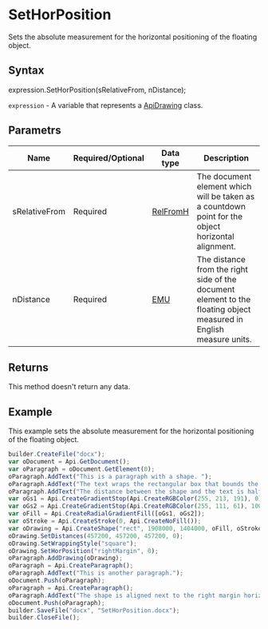# SetHorPosition

Sets the absolute measurement for the horizontal positioning of the floating object.

## Syntax

expression.SetHorPosition(sRelativeFrom, nDistance);

`expression` - A variable that represents a [ApiDrawing](../ApiDrawing.md) class.

## Parametrs

| **Name** | **Required/Optional** | **Data type** | **Description** |
| ------------- | ------------- | ------------- | ------------- |
| sRelativeFrom | Required | [RelFromH](../../../Enumerations/RelFromH.md) | The document element which will be taken as a countdown point for the object horizontal alignment. |
| nDistance | Required | [EMU](../../../Enumerations/Emu.md) | The distance from the right side of the document element to the floating object measured in English measure units. |

## Returns

This method doesn't return any data.

## Example

This example sets the absolute measurement for the horizontal positioning of the floating object.

```javascript
builder.CreateFile("docx");
var oDocument = Api.GetDocument();
var oParagraph = oDocument.GetElement(0);
oParagraph.AddText("This is a paragraph with a shape. ");
oParagraph.AddText("The text wraps the rectangular box that bounds the object. ");
oParagraph.AddText("The distance between the shape and the text is half an inch (457200 English measure units).");
var oGs1 = Api.CreateGradientStop(Api.CreateRGBColor(255, 213, 191), 0);
var oGs2 = Api.CreateGradientStop(Api.CreateRGBColor(255, 111, 61), 100000);
var oFill = Api.CreateRadialGradientFill([oGs1, oGs2]);
var oStroke = Api.CreateStroke(0, Api.CreateNoFill());
var oDrawing = Api.CreateShape("rect", 1908000, 1404000, oFill, oStroke);
oDrawing.SetDistances(457200, 457200, 457200, 0);
oDrawing.SetWrappingStyle("square");
oDrawing.SetHorPosition("rightMargin", 0);
oParagraph.AddDrawing(oDrawing);
oParagraph = Api.CreateParagraph();
oParagraph.AddText("This is another paragraph.");
oDocument.Push(oParagraph);
oParagraph = Api.CreateParagraph();
oParagraph.AddText("The shape is aligned next to the right margin horizontally.");
oDocument.Push(oParagraph);
builder.SaveFile("docx", "SetHorPosition.docx");
builder.CloseFile();
```